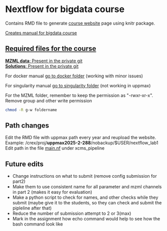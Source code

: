# Nextflow for bigdata course


Contains RMD file to generate [course website](https://caramba-uu.github.io/nextflow_course/) page using knitr package.

[Creates manual for bigdata course](index.Rmd)


## [Required files for the course](materials)
[**MZML data**: Present in the private git](https://github.com/caramba-uu/nextflow_course_private/tree/main)  
[**Solutions**: Present in the private git](https://github.com/caramba-uu/nextflow_course_private/tree/main)  


For docker manual [go to docker folder](materials/docker) (working with minor issues)

For singularity manual [go to singularity folder](materials/singularity) (not working in uppmax)

For the MZML folder, remember to keep the permission as "-rwxr-xr-x". Remove group and other write permission
```bash
chmod -R g-w foldername
```

## Path changes
Edit the RMD file with uppmax path every year and reupload the website. Example: /crex/proj/**uppmax2025-2-288**/nobackup/$USER/nextflow_lab1  
Edit path in the file [main.nf](materials/xcms_pipeline/main.nf) under xcms_pipeline  


## Future edits
* Change instructions on what to submit (remove config submission for part2)  
* Make them to use consistent name for all parameter and mzml channels in part 2 (makes it easy for evaluation)  
* Make a python script to check for names, and other checks while they submit (maybe give it to the students, so they can check and submit the pipleline after that)
* Reduce the number of submission attempt to 2 or 3(max)
* Mark in the assignment how echo command would help to see how the bash command look like
